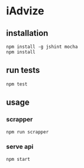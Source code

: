 # iAdvize

## installation

```
npm install -g jshint mocha
npm install
```

## run tests

```
npm test
```

## usage

### scrapper

```
npm run scrapper
```

### serve api

```
npm start
```